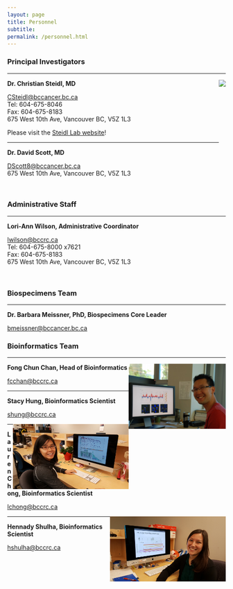 ```yaml
---
layout: page
title: Personnel
subtitle:
permalink: /personnel.html
---
```


### Principal Investigators

---

<img align="right" src="/img/steidl.png" height="200">

**Dr. Christian Steidl, MD**

<CSteidl@bccancer.bc.ca>  
Tel: 604-675-8046  
Fax: 604-675-8183  
675 West 10th Ave, Vancouver BC, V5Z 1L3  

Please visit the [Steidl Lab website](http://steidllab.med.ubc.ca/)!

---

**Dr. David Scott, MD**

<DScott8@bccancer.bc.ca>  
675 West 10th Ave, Vancouver BC, V5Z 1L3

<br>

### Administrative Staff

---

**Lori-Ann Wilson, Administrative Coordinator**

<lwilson@bccrc.ca>  
Tel: 604-675-8000 x7621  
Fax: 604-675-8183  
675 West 10th Ave, Vancouver BC, V5Z 1L3

<br>

### Biospecimens Team
---

**Dr. Barbara Meissner, PhD, Biospecimens Core Leader**

<bmeissner@bccancer.bc.ca>

### Bioinformatics Team
---

<img align="right" src="/img/fong.jpg" height="150">

**Fong Chun Chan, Head of Bioinformatics**

<fcchan@bccrc.ca>

---

**Stacy Hung, Bioinformatics Scientist**

<shung@bccrc.ca>

<img align="right" src="/img/stacy.jpg" height="150">

---

**Lauren Chong, Bioinformatics Scientist**

<lchong@bccrc.ca>

<img align="right" src="/img/lauren.jpg" height="150">

---

**Hennady Shulha, Bioinformatics Scientist**

<hshulha@bccrc.ca>
